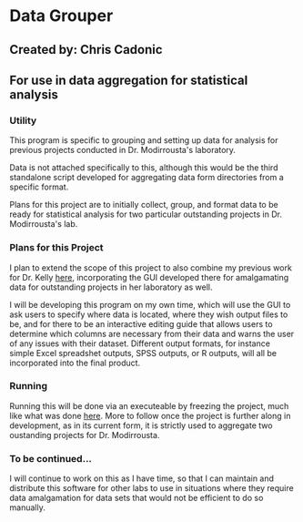# Data Grouper

## Created by: Chris Cadonic
## For use in data aggregation for statistical analysis

### Utility

This program is specific to grouping and setting up data for analysis for
previous projects conducted in Dr. Modirrousta's laboratory.

Data is not attached specifically to this, although this would be the third
standalone script developed for aggregating data form directories from a
specific format.

Plans for this project are to initially collect, group, and format data to
be ready for statistical analysis for two particular outstanding projects in
Dr. Modirrousta's lab.

### Plans for this Project

I plan to extend the scope of this project to also combine my previous work
for Dr. Kelly [here](https://github.com/Synapt1x/PythonDataProcessor),
incorporating the GUI developed there for amalgamating data for outstanding
projects in her laboratory as well.

I will be developing this program on my own time, which will use the GUI to
ask users to specify where data is located, where they wish output files to
be, and for there to be an interactive editing guide that allows users to
determine which columns are necessary from their data and warns the user of
any issues with their dataset. Different output formats, for instance simple
 Excel spreadshet outputs, SPSS outputs, or R outputs, will all be
 incorporated into the final product.

### Running

Running this will be done via an executeable by freezing the project, much
like what was done [here](https://github.com/Synapt1x/PythonDataProcessor).
More to follow once the project is further along in development, as in its
current form, it is strictly used to aggregate two oustanding projects for
Dr. Modirrousta.

### To be continued...

I will continue to work on this as I have time, so that I can maintain and
distribute this software for other labs to use in situations where they
require data amalgamation for data sets that would not be efficient to do so
 manually.
